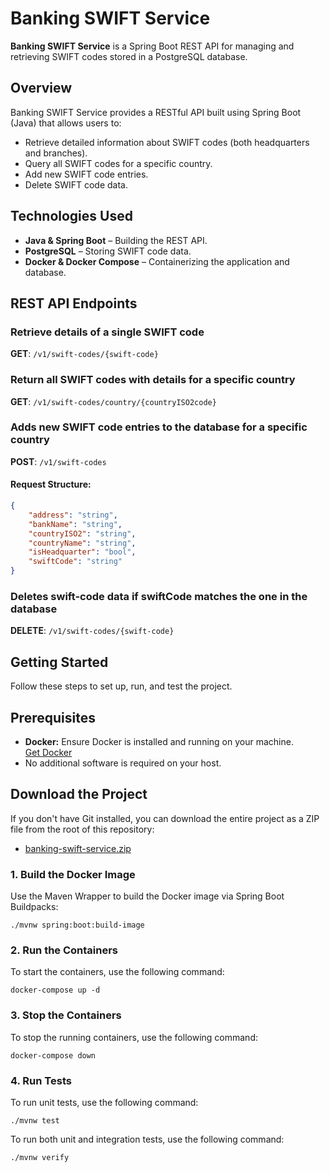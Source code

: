 # Banking SWIFT Service

**Banking SWIFT Service** is a Spring Boot REST API for managing and retrieving SWIFT codes stored in a PostgreSQL database.

## Overview

Banking SWIFT Service provides a RESTful API built using Spring Boot (Java) that allows users to:
- Retrieve detailed information about SWIFT codes (both headquarters and branches).
- Query all SWIFT codes for a specific country.
- Add new SWIFT code entries.
- Delete SWIFT code data.

## Technologies Used

- **Java & Spring Boot** – Building the REST API.
- **PostgreSQL** – Storing SWIFT code data.
- **Docker & Docker Compose** – Containerizing the application and database.

## REST API Endpoints

### Retrieve details of a single SWIFT code

**GET**: `/v1/swift-codes/{swift-code}`

### Return all SWIFT codes with details for a specific country

**GET**: `/v1/swift-codes/country/{countryISO2code}`

###  Adds new SWIFT code entries to the database for a specific country

**POST**: `/v1/swift-codes`

#### Request Structure:

```json
{
    "address": "string",
    "bankName": "string",
    "countryISO2": "string",
    "countryName": "string",
    "isHeadquarter": "bool",
    "swiftCode": "string"
}
```

### Deletes swift-code data if swiftCode matches the one in the database

**DELETE**: `/v1/swift-codes/{swift-code}`

## Getting Started

Follow these steps to set up, run, and test the project.

## Prerequisites

- **Docker:** Ensure Docker is installed and running on your machine.  
  [Get Docker](https://docs.docker.com/get-docker/)
- No additional software is required on your host.

## Download the Project

If you don't have Git installed, you can download the entire project as a ZIP file from the root of this repository:

- [banking-swift-service.zip](banking-swift-service.zip)

### 1. Build the Docker Image

Use the Maven Wrapper to build the Docker image via Spring Boot Buildpacks:

```console
./mvnw spring:boot:build-image
```
### 2. Run the Containers

To start the containers, use the following command:

```console
docker-compose up -d
```

### 3. Stop the Containers

To stop the running containers, use the following command:

```console
docker-compose down
```

### 4. Run Tests

To run unit tests, use the following command:

```console
./mvnw test
```

To run both unit and integration tests, use the following command:

```console
./mvnw verify
```
